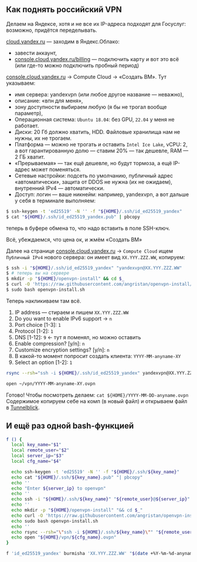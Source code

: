 ## Как поднять российский VPN

Делаем на Яндексе, хотя и не все их IP-адреса подходят для Госуслуг: возможно, придётся переделывать.

[cloud.yandex.ru](https://cloud.yandex.ru) — заходим в Яндекс.Облако:
* завести аккаунт,
* [console.cloud.yandex.ru/billing](https://console.cloud.yandex.ru/billing) — подключить карту и вот это всё (или где-то можно подключить пробный период)


[console.cloud.yandex.ru](https://console.cloud.yandex.ru) → Compute Cloud → «Создать ВМ». Тут указываем:
* имя сервера: yandexvpn (или любое другое название — неважно),
* описание: «впн для меня»,
* зону доступности выбираем любую (я бы не трогал вообще параметр),
* Операционная система: `Ubuntu 18.04`: без GPU, `22.04` у меня не работает.
* Диски: 20 Гб должно хватить, HDD. Файловые хранилища нам не нужны, их не трогаем.
* Платформа — можно не трогать и оставить `Intel Ice Lake`, vCPU: 2,
а вот гарантированную долю — ставим 20% — так дешевле, RAM — 2 ГБ хватит.
* «Прерываемая» — так ещё дешевле, но будут тормоза, а ещё IP-адрес может поменяться.
* Сетевые настройки: подсеть по умолчанию, публичный адрес «автоматически»,
защита от DDOS не нужна (их не ожидаем), внутренний IPv4 — автоматически.
* Доступ: логин — ваше никнейм: например, yandexvpn, а вот дальше у себя в терминале выполняем:

```bash
$ ssh-keygen -t 'ed25519' -N '' -f "${HOME}/.ssh/id_ed25519_yandex"
$ cat "${HOME}/.ssh/id_ed25519_yandex.pub" | pbcopy
```
теперь в буфере обмена то, что надо вставить в поле SSH-ключ.

Всё, убеждаемся, что цена ок, и жмём «Создать ВМ»

Далее на странице [console.cloud.yandex.ru](https://console.cloud.yandex.ru) → `Compute Cloud`
ищем `Публичный IPv4` нового сервера: он имеет вид `XX.YYY.ZZZ.WW`, копируем:
```bash
$ ssh -i "${HOME}/.ssh/id_ed25519_yandex" "yandexvpn@XX.YYY.ZZZ.WW"
$ # теперь вы на сервере
$ mkdir -p "${HOME}/openvpn-install" && cd $_
$ curl -O 'https://raw.githubusercontent.com/angristan/openvpn-install/master/openvpn-install.sh'
$ sudo bash openvpn-install.sh
```

Теперь накликиваем там всё.
1. IP address — стираем и пишем `XX.YYY.ZZZ.WW`
2. Do you want to enable IPv6 support → `n`
3. Port choice [1-3]: `1`
4. Protocol [1-2]: `1`
5. DNS [1-12]: `9` ← тут я поменял, но можно оставить
6. Enable compression? [y/n]: `n`
7. Customize encryption settings? [y/n]: `n`
8. В какой-то момент попросит создать клиента: `YYYY-MM-anyname-XY`
9. Select an option [1-2]: `1`

```bash
rsync --rsh="ssh -i ${HOME}/.ssh/id_ed25519_yandex" yandexvpn@XX.YYY.ZZZ.WW:/home/yandexvpn/YYYY-MM-anyname-XY.ovpn ~/vpn/

open ~/vpn/YYYY-MM-anyname-XY.ovpn
```

Готово! Чтобы посмотреть делаем: `cat ${HOME}/YYYY-MM-DD-anyname.ovpn`
Содержимое копируем себе на комп (в новый файл) и открываем файл в [Tunnelblick](https://tunnelblick.net/downloads.html).


## И ещё раз одной bash-функцией
```bash
f () {
  local key_name="$1"
  local remote_user="$2"
  local server_ip="$3"
  local cfg_name="$4"

  echo ssh-keygen -t 'ed25519' -N '' -f "${HOME}/.ssh/${key_name}"
  echo cat "${HOME}/.ssh/${key_name}.pub" "| pbcopy"
  echo ''
  echo "Enter ${server_ip} to openvpn"
  echo ''
  echo ssh -i "${HOME}/.ssh/${key_name}" "${remote_user}@${server_ip}"
  echo ''
  echo mkdir -p "${HOME}/openvpn-install" "&& cd $_"
  echo curl -O 'https://raw.githubusercontent.com/angristan/openvpn-install/master/openvpn-install.sh'
  echo sudo bash openvpn-install.sh
  echo ''
  echo rsync --rsh="\"ssh -i ${HOME}/.ssh/${key_name}\"" "${remote_user}@${server_ip}:/home/${remote_user}/${cfg_name}.ovpn" "${HOME}/vpn/"
  echo open "${HOME}/vpn/${cfg_name}.ovpn"
}

f 'id_ed25519_yandex' burmisha 'XX.YYY.ZZZ.WW' "$(date +%Y-%m-%d-anyname-XY)"
```
